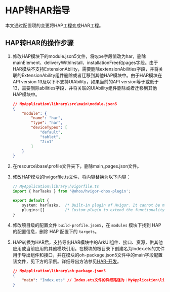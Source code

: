 # HAP转HAR指导
<!--Kit: Ability Kit-->
<!--Subsystem: BundleManager-->
<!--Owner: @wanghang904-->
<!--SE: @lihaitao-->
<!--TSE: @kongjing2-->

本文通过配置项的变更将HAP工程变成HAR工程。
## HAP转HAR的操作步骤

1. 修改HAP模块下的module.json5文件，将type字段值改为har，删除mainElement、deliveryWithInstall、installationFree和pages字段。由于HAR模块不支持ExtensionAbility，需要删除extensionAbilities字段，并将关联的ExtensionAbility组件删除或者迁移到其他HAP模块中。由于HAR模块在API version 13及以下不支持UIAbility，如果当前的API version等于或低于13，需要删除abilities字段，并将关联的UIAbility组件删除或者迁移到其他HAP模块中。
    ```json
    // MyApplication\library\src\main\module.json5
    {
        "module": {
            "name": "har",
            "type": "har",
            "deviceTypes": [
                "default",
                "tablet",
                "2in1"
            ]
        }
    }
    ```
2. 在resource\base\profile文件夹下，删除main_pages.json文件。

3. 修改HAP模块的hvigorfile.ts文件，将内容替换为以下内容：
    ```ts
    // MyApplication\library\hvigorfile.ts
    import { harTasks } from '@ohos/hvigor-ohos-plugin';

    export default {
        system: harTasks,  /* Built-in plugin of Hvigor. It cannot be modified. */
        plugins:[]         /* Custom plugin to extend the functionality of Hvigor. */
    }
    ```

4. 修改项目级的配置文件 `build-profile.json5`，在 `modules` 模块下找到 HAP 的配置信息，删除 HAP 配置下的 `targets`。

5. HAP转换为HAR后，支持导出HAR模块中的ArkUI组件、接口、资源，供其他应用或当前应用的其他模块引用。在模块的根目录下创建名为Index.ets的文件用于导出组件和接口，并在模块的oh-package.json5文件中的main字段配置该文件，见下方的示例。详细导出方法参见[HAR-开发](./har-package.md#开发)。
    ```json
    // MyApplication\library\oh-package.json5
    {
        "main": "Index.ets" // Index.ets文件的详细路径为：MyApplication\library\Index.ets
    }
    ```